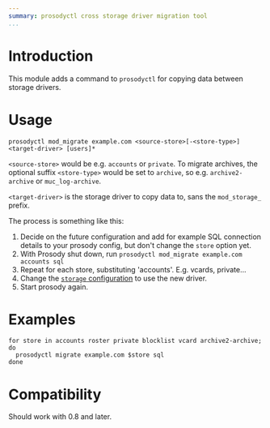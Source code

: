 ```yaml
---
summary: prosodyctl cross storage driver migration tool
...
```


Introduction
============

This module adds a command to `prosodyctl` for copying data between
storage drivers.

Usage
=====

    prosodyctl mod_migrate example.com <source-store>[-<store-type>] <target-driver> [users]*

`<source-store>` would be e.g. `accounts` or `private`. To migrate
archives, the optional suffix `<store-type>` would be set to `archive`,
so e.g. `archive2-archive` or `muc_log-archive`.

`<target-driver>` is the storage driver to copy data to, sans the
`mod_storage_` prefix.

The process is something like this:

1.  Decide on the future configuration and add for example SQL
    connection details to your prosody config, but don't change the
    `store` option yet.
2.  With Prosody shut down, run
    `prosodyctl mod_migrate example.com accounts sql`
3.  Repeat for each store, substituting 'accounts'. E.g. vcards,
    private...
4.  Change the [`storage` configuration](https://prosody.im/doc/storage)
    to use the new driver.
5.  Start prosody again.

Examples
========

    for store in accounts roster private blocklist vcard archive2-archive; do
      prosodyctl migrate example.com $store sql
    done

Compatibility
=============

Should work with 0.8 and later.
